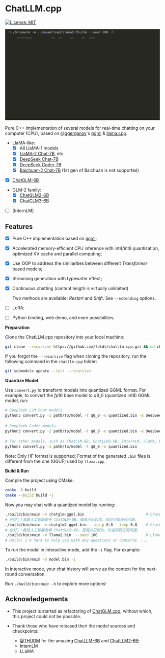 # ChatLLM.cpp

[![License: MIT](https://img.shields.io/badge/license-MIT-blue)](LICENSE)

![](./images/demo.gif)

Pure C++ implementation of several models for real-time chatting on your computer (CPU),
based on [@ggerganov](https://github.com/ggerganov)'s [ggml](https://github.com/ggerganov/ggml) & [llama.cpp](https://github.com/ggerganov/llama.cpp):

* LlaMA-like:
    * [x] All LlaMA-1 models
    * [x] [LlaMA-2 Chat-7B](https://huggingface.co/meta-llama/Llama-2-7b-chat-hf), etc
    * [x] [DeepSeek Chat-7B](https://huggingface.co/deepseek-ai/deepseek-llm-7b-chat)
    * [x] [DeepSeek Coder-7B](https://huggingface.co/deepseek-ai/deepseek-coder-6.7b-instruct)
    * [x] [Baichuan-2 Chat-7B](https://huggingface.co/baichuan-inc/Baichuan2-7B-Chat)
          (1st gen of Baichuan is not supported)
* [x] [ChatGLM-6B](https://huggingface.co/THUDM/chatglm-6b)
* GLM-2 family:
    * [x] [ChatGLM2-6B](https://huggingface.co/THUDM/chatglm2-6b)
    * [x] [ChatGLM3-6B](https://huggingface.co/THUDM/chatglm3-6b)
* [ ] [InternLM]

## Features

* [x] Pure C++ implementation based on [ggml](https://github.com/ggerganov/ggml);
* [x] Accelerated memory-efficient CPU inference with int4/int8 quantization, optimized KV cache and parallel computing;
* [x] Use OOP to address the similarities between different _Transformer_ based models;
* [x] Streaming generation with typewriter effect;
* [x] Continuous chatting (content length is virtually unlimited)

    Two methods are available: _Restart_ and _Shift_. See `--extending` options.

* [ ] LoRA;
* [ ] Python binding, web demo, and more possibilities.

**Preparation**

Clone the ChatLLM.cpp repository into your local machine:

```sh
git clone --recursive https://github.com/foldl/chatllm.cpp.git && cd chatllm.cpp
```

If you forgot the `--recursive` flag when cloning the repository, run the following command in the `chatllm.cpp` folder:

```sh
git submodule update --init --recursive
```

**Quantize Model**

Use `convert.py` to transform models into quantized GGML format. For example, to convert the _fp16_ base model to q8_0 (quantized int8) GGML model, run:

```sh
# DeepSeek LLM Chat models
python3 convert.py -i path/to/model -t q8_0 -o quantized.bin -a DeepSeek

# DeepSeek Coder models
python3 convert.py -i path/to/model -t q8_0 -o quantized.bin -a DeepSeekCoder

# For other models, such as ChatLLM-6B, ChatLLM2-6B, InternLM, LlaMA, LlaMA-2, Baichuan-2, etc
python3 convert.py -i path/to/model -t q8_0 -o quantized.bin
```

Note: Only HF format is supported; Format of the generated `.bin` files is different from the one (GGUF) used by `llama.cpp`.

**Build & Run**

Compile the project using CMake:

```sh
cmake -B build
cmake --build build -j
```

Now you may chat with a quantized model by running:

```sh
./build/bin/main -m chatglm-ggml.bin                            # ChatLLM-6B
# 你好👋！我是人工智能助手 ChatGLM-6B，很高兴见到你，欢迎问我任何问题。
./build/bin/main -m chatglm2-ggml.bin --top_p 0.8 --temp 0.8    # ChatLLM2-6B
# 你好👋！我是人工智能助手 ChatGLM2-6B，很高兴见到你，欢迎问我任何问题。
./build/bin/main -m llama2.bin  --seed 100                      # Llama-2-Chat-7B
# Hello! I'm here to help you with any questions or concerns ....
```

To run the model in interactive mode, add the `-i` flag. For example:

```sh
./build/bin/main -m model.bin -i
```

In interactive mode, your chat history will serve as the context for the next-round conversation.

Run `./build/bin/main -h` to explore more options!

## Acknowledgements

* This project is started as refactoring of [ChatGLM.cpp](https://github.com/li-plus/chatglm.cpp), without which, this project could not be possible.

* Thank those who have released their the model sources and checkpoints:

    - [@THUDM](https://github.com/THUDM) for the amazing [ChatLLM-6B](https://github.com/THUDM/ChatLLM-6B) and [ChatLLM2-6B](https://github.com/THUDM/ChatLLM2-6B);
    - InternLM
    - LLaMA
